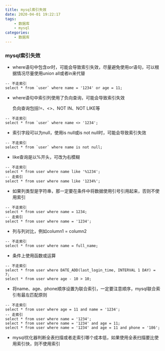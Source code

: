 ```yaml
---
title: mysql索引失效
date: 2020-04-01 19:22:17
tags:
    - 数据库
    - mysql
categories:
    - 数据库
---
```

### mysql索引失效
* where语句中包含or时，可能会导致索引失效，尽量避免使用or语句，可以根据情况尽量使用union all或者in来代替
```mysql
-- 不走索引
select * from `user` where name = '1234' or age = 11;
```
* where语句中索引列使用了负向查询，可能会导致索引失效

    负向查询包括!=、<>、NOT IN、NOT LIKE等
```mysql
-- 不走索引
select * from `user` where name <> '1234';
```
* 索引字段可以为null，使用is null或is not null时，可能会导致索引失效
```mysql
-- 不走索引
select * from `user` where name is not null;
```
* like查询是以%开头，可改为右模糊
```mysql
-- 不走索引
select * from user where name like '%1234';
-- 走索引
select * from user where name like '1234%';
```
* 如果列类型是字符串，那一定要在条件中将数据使用引号引用起来，否则不使用索引
```mysql
-- 不走索引
select * from user where name = 1234;
-- 走索引
select * from user where name = '1234';
```
* 列与列对比，例如column1 = column2
```mysql
-- 不走索引
select * from user where name = full_name;
```
* 条件上使用函数或运算
```mysql
-- 不走索引
select * from user where DATE_ADD(last_login_time, INTERVAL 1 DAY) = 7;
select * from user where age - 10 > 10;
```
* 将name、age、phone顺序设置为联合索引，一定要注意顺序，mysql联合索引有最左匹配原则
```mysql
-- 不走索引
select * from user where age = 11 and name = '1234';
-- 走索引
select * from user where name = '1234';
select * from user where name = '1234' and age = 11;
select * from user where name = '1234' and age = 11 and phone = '186';
```
* mysql优化器判断全表扫描或者走索引哪个成本低，如果使用全表扫描要比使用索引快，则不使用索引

